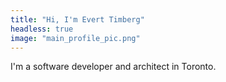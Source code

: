 ```yaml
---
title: "Hi, I'm Evert Timberg"
headless: true
image: "main_profile_pic.png"
---
```


I'm a software developer and architect in Toronto.
